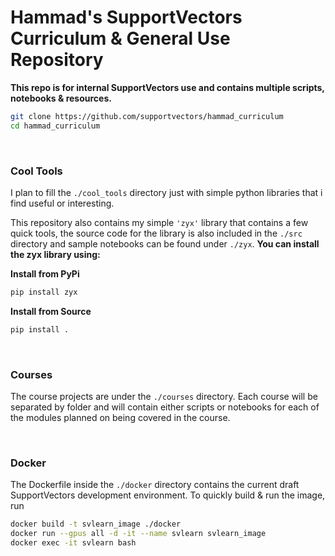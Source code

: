 # Hammad's SupportVectors Curriculum & General Use Repository

**This repo is for internal SupportVectors use and contains multiple scripts, notebooks & resources.**

```bash
git clone https://github.com/supportvectors/hammad_curriculum
cd hammad_curriculum
```

<br>

### Cool Tools

I plan to fill the `./cool_tools` directory just with simple python libraries that i find useful or interesting. 

This repository also contains my simple `'zyx'` library that contains a few quick tools, the source code for the library is also included in the `./src` directory and sample notebooks can be found under `./zyx`. **You can install the zyx library using:**

**Install from PyPi**
```bash
pip install zyx
```

**Install from Source**
```bash
pip install .
```

<br>

### Courses

The course projects are under the `./courses` directory. Each course will be separated by folder and will contain either scripts or notebooks for each of the modules planned on being covered in the course.

<br>

### Docker

The Dockerfile inside the `./docker` directory contains the current draft SupportVectors development environment. To quickly build & run the image, run

```bash
docker build -t svlearn_image ./docker
docker run --gpus all -d -it --name svlearn svlearn_image
docker exec -it svlearn bash
```
